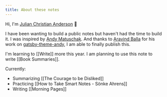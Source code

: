 ```yaml
---
title: About these notes
---
```


Hi, I'm [Julian Christian Anderson](https://juliancanderson.com) 👋

I have been wanting to build a public notes but haven't had the time to build it. I was inspired by [Andy Matuschak](https://notes.andymatuschak.org/About_these_notes). And thanks to [Aravind Balla](https://twitter.com/aravindballa) for his work on [gatsby-theme-andy](https://github.com/aravindballa/gatsby-theme-andy/), I am able to finally publish this.

I'm learning to [[Write]] more this year. I am planning to use this note to write [[Book Summaries]].

Currently:
- Summarizing [[The Courage to be Disliked]]
- Practicing [[How to Take Smart Notes - Sönke Ahrens]]
- Writing [[Morning Pages]]
